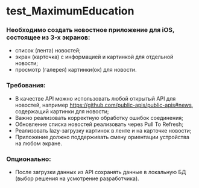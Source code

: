 # test_MaximumEducation

### Необходимо создать новостное приложение для iOS, состоящее из 3-х экранов:
  - список (лента) новостей;
  - экран (карточка) с информацией и картинкой для отдельной новости;
  - просмотр (галерея) картинки(ок) для новости.
### Требования:
  - В качестве API можно использовать любой открытый API для
новостей, например https://github.com/public-apis/public-apis#news,
содержащий картинки для новости;
  - Важно реализовать корректную обработку ошибок соединения;
  - Обновление списка новостей реализовать через Pull To Refresh;
  - Реализовать lazy-загрузку картинок в ленте и на карточке новости;
  - Приложение должно поддерживать смену ориентации устройства на
любом экране.
### Опционально:
  - После загрузки данных из API сохранять данные в локальную БД (выбор
решения на усмотрение разработчика).
